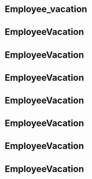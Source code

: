 # Employee_vacation
# EmployeeVacation
# EmployeeVacation
# EmployeeVacation
# EmployeeVacation
# EmployeeVacation
# EmployeeVacation
# EmployeeVacation
